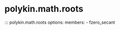 # polykin.math.roots

::: polykin.math.roots
    options:
        members:
            - fzero_secant
